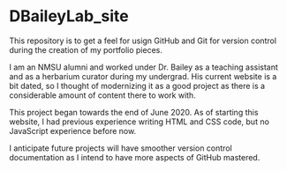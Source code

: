 # DBaileyLab_site

This repository is to get a feel for usign GitHub and Git for version control during the creation of my portfolio pieces.

I am an NMSU alumni and worked under Dr. Bailey as a teaching assistant and as a herbarium curator during my undergrad.
His current website is a bit dated, so I thought of modernizing it as a good project as there is a considerable amount of content there to work with.

This project began towards the end of June 2020.  As of starting this website, I had previous experience writing HTML and CSS code, but no JavaScript experience before now.

I anticipate future projects will have smoother version control documentation as I intend to have more aspects of GitHub mastered.
